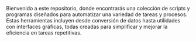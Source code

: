 Bienvenido a este repositorio, donde encontrarás una colección de scripts y programas diseñados para automatizar una variedad de tareas y procesos. Estas herramientas incluyen desde conversión de datos hasta utilidades con interfaces gráficas, todas creadas para simplificar y mejorar la eficiencia en tareas repetitivas.
